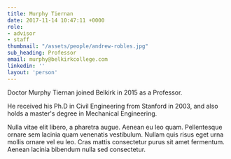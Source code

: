 ```yaml
---
title: Murphy Tiernan
date: 2017-11-14 10:47:11 +0000
role:
- advisor
- staff
thumbnail: "/assets/people/andrew-robles.jpg"
sub_heading: Professor
email: murphy@belkirkcollege.com
linkedin: ''
layout: 'person'
---
```


Doctor Murphy Tiernan joined Belkirk in 2015 as a Professor.

He received his Ph.D in Civil Engineering from Stanford in 2003, and also holds a master's degree in Mechanical Engineering.

Nulla vitae elit libero, a pharetra augue. Aenean eu leo quam. Pellentesque ornare sem lacinia quam venenatis vestibulum. Nullam quis risus eget urna mollis ornare vel eu leo. Cras mattis consectetur purus sit amet fermentum. Aenean lacinia bibendum nulla sed consectetur.
